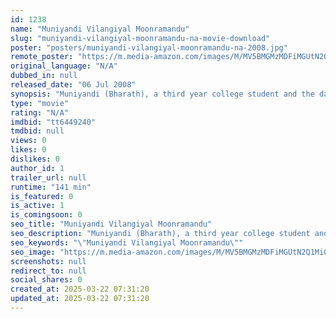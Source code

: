 ```yaml
---
id: 1238
name: "Muniyandi Vilangiyal Moonramandu"
slug: "muniyandi-vilangiyal-moonramandu-na-movie-download"
poster: "posters/muniyandi-vilangiyal-moonramandu-na-2008.jpg"
remote_poster: "https://m.media-amazon.com/images/M/MV5BMGMzMDFiMGUtN2Q1Mi00OGNmLWE4MDctNWQyYzRjNDNiY2QyXkEyXkFqcGdeQXVyNTM3MDMyMDQ@._V1_SX300.jpg"
original_language: "N/A"
dubbed_in: null
released_date: "06 Jul 2008"
synopsis: "Muniyandi (Bharath), a third year college student and the darling son of Muthumani (Ponvannan) comes across as an average fun-loving guy. Matters become colourful when a demure young ..."
type: "movie"
rating: "N/A"
imdbid: "tt6449240"
tmdbid: null
views: 0
likes: 0
dislikes: 0
author_id: 1
trailer_url: null
runtime: "141 min"
is_featured: 0
is_active: 1
is_comingsoon: 0
seo_title: "Muniyandi Vilangiyal Moonramandu"
seo_description: "Muniyandi (Bharath), a third year college student and the darling son of Muthumani (Ponvannan) comes across as an average fun-loving guy. Matters become colourful when a demure young ..."
seo_keywords: "\"Muniyandi Vilangiyal Moonramandu\""
seo_image: "https://m.media-amazon.com/images/M/MV5BMGMzMDFiMGUtN2Q1Mi00OGNmLWE4MDctNWQyYzRjNDNiY2QyXkEyXkFqcGdeQXVyNTM3MDMyMDQ@._V1_SX300.jpg"
screenshots: null
redirect_to: null
social_shares: 0
created_at: 2025-03-22 07:31:20
updated_at: 2025-03-22 07:31:20
---
```


